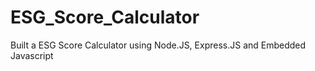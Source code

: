 # ESG_Score_Calculator
Built a ESG Score Calculator using Node.JS, Express.JS and Embedded Javascript
